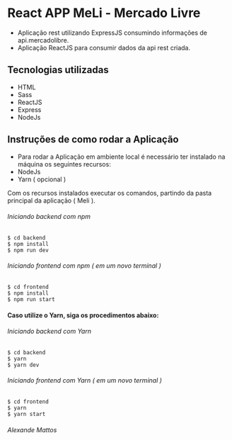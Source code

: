 # React APP MeLi - Mercado Livre 

- Aplicação rest utilizando ExpressJS consumindo informações de api.mercadolibre.
- Aplicação ReactJS para consumir dados da api rest criada.

## Tecnologias utilizadas
- HTML
- Sass
- ReactJS
- Express
- NodeJs

## Instruções de como rodar a Aplicação

- Para rodar a Aplicação em ambiente local é necessário ter instalado na máquina os 
seguintes recursos:
- NodeJs
- Yarn ( opcional )

Com os recursos instalados executar os comandos, partindo da pasta principal da aplicação ( Meli ).
	
###### Iniciando backend com npm

```
$ cd backend
$ npm install
$ npm run dev
```

###### Iniciando frontend com npm ( em um novo terminal )

```
$ cd frontend
$ npm install
$ npm run start
```

#### Caso utilize o Yarn, siga os procedimentos abaixo:

###### Iniciando backend com Yarn
```
$ cd backend
$ yarn
$ yarn dev
```

###### Iniciando frontend com Yarn ( em um novo terminal )
```
$ cd frontend
$ yarn
$ yarn start
```

###### Alexande Mattos